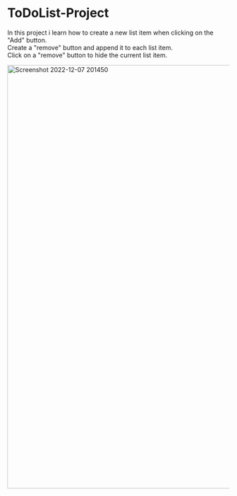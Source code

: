 # ToDoList-Project

In this project i learn how to create a new list item when clicking on the "Add" button.<br>
Create a "remove" button and append it to each list item.<br>
Click on a "remove" button to hide the current list item.
 
<img width="959" alt="Screenshot 2022-12-07 201450" src="https://user-images.githubusercontent.com/113840044/206397054-e6b270f8-934d-4380-9004-e71557fe1989.png">
